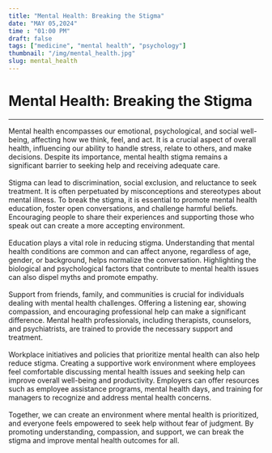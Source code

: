 ```yaml
---
title: "Mental Health: Breaking the Stigma"
date: "MAY 05,2024"
time : "01:00 PM"
draft: false
tags: ["medicine", "mental health", "psychology"]
thumbnail: "/img/mental_health.jpg"
slug: mental_health
---
```


# Mental Health: Breaking the Stigma

---

Mental health encompasses our emotional, psychological, and social well-being, affecting how we think, feel, and act. It is a crucial aspect of overall health, influencing our ability to handle stress, relate to others, and make decisions. Despite its importance, mental health stigma remains a significant barrier to seeking help and receiving adequate care.
<br><br>
Stigma can lead to discrimination, social exclusion, and reluctance to seek treatment. It is often perpetuated by misconceptions and stereotypes about mental illness. To break the stigma, it is essential to promote mental health education, foster open conversations, and challenge harmful beliefs. Encouraging people to share their experiences and supporting those who speak out can create a more accepting environment.
<br><br>
Education plays a vital role in reducing stigma. Understanding that mental health conditions are common and can affect anyone, regardless of age, gender, or background, helps normalize the conversation. Highlighting the biological and psychological factors that contribute to mental health issues can also dispel myths and promote empathy.
<br><br>
Support from friends, family, and communities is crucial for individuals dealing with mental health challenges. Offering a listening ear, showing compassion, and encouraging professional help can make a significant difference. Mental health professionals, including therapists, counselors, and psychiatrists, are trained to provide the necessary support and treatment.
<br><br>
Workplace initiatives and policies that prioritize mental health can also help reduce stigma. Creating a supportive work environment where employees feel comfortable discussing mental health issues and seeking help can improve overall well-being and productivity. Employers can offer resources such as employee assistance programs, mental health days, and training for managers to recognize and address mental health concerns.
<br><br>
Together, we can create an environment where mental health is prioritized, and everyone feels empowered to seek help without fear of judgment. By promoting understanding, compassion, and support, we can break the stigma and improve mental health outcomes for all.
